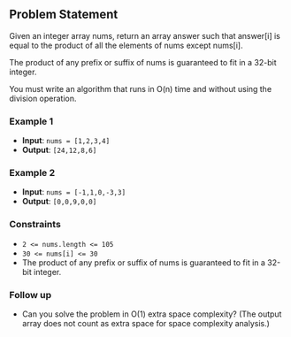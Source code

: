 ## Problem Statement

Given an integer array nums, return an array answer such that answer[i] is equal to the product of all the elements of nums except nums[i].

The product of any prefix or suffix of nums is guaranteed to fit in a 32-bit integer.

You must write an algorithm that runs in O(n) time and without using the division operation.

### Example 1

- **Input**: `nums = [1,2,3,4]`
- **Output**: `[24,12,8,6]`

### Example 2

- **Input**: `nums = [-1,1,0,-3,3]`
- **Output**: `[0,0,9,0,0]`

### Constraints

- `2 <= nums.length <= 105`
- `30 <= nums[i] <= 30`
- The product of any prefix or suffix of nums is guaranteed to fit in a 32-bit integer.

### Follow up

- Can you solve the problem in O(1) extra space complexity? (The output array does not count as extra space for space complexity analysis.)